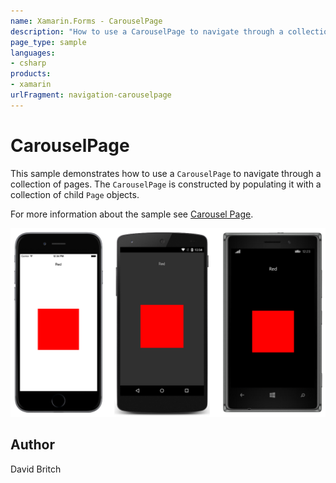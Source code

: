 ```yaml
---
name: Xamarin.Forms - CarouselPage
description: "How to use a CarouselPage to navigate through a collection of pages. #navigation"
page_type: sample
languages:
- csharp
products:
- xamarin
urlFragment: navigation-carouselpage
---
```

# CarouselPage

This sample demonstrates how to use a `CarouselPage` to navigate through a collection of pages. The `CarouselPage` is constructed by populating it with a collection of child `Page` objects.

For more information about the sample see [Carousel Page](https://docs.microsoft.com/xamarin/xamarin-forms/app-fundamentals/navigation/carousel-page).

![CarouselPage application screenshot](Screenshots/01All.png "CarouselPage application screenshot")

## Author

David Britch
